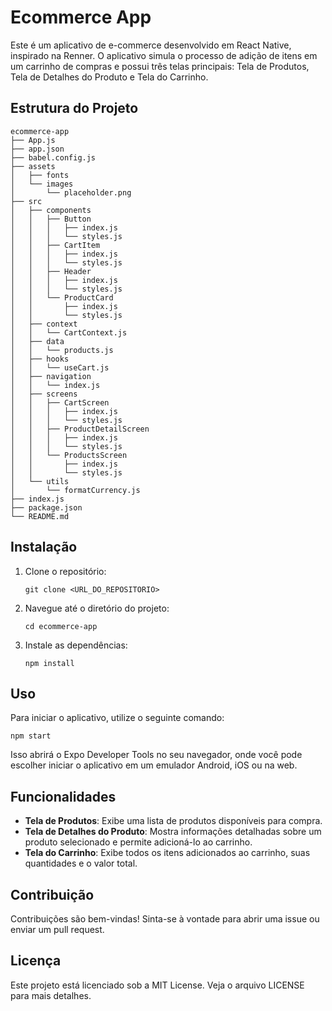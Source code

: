 # Ecommerce App

Este é um aplicativo de e-commerce desenvolvido em React Native, inspirado na Renner. O aplicativo simula o processo de adição de itens em um carrinho de compras e possui três telas principais: Tela de Produtos, Tela de Detalhes do Produto e Tela do Carrinho.

## Estrutura do Projeto

```
ecommerce-app
├── App.js
├── app.json
├── babel.config.js
├── assets
│   ├── fonts
│   └── images
│       └── placeholder.png
├── src
│   ├── components
│   │   ├── Button
│   │   │   ├── index.js
│   │   │   └── styles.js
│   │   ├── CartItem
│   │   │   ├── index.js
│   │   │   └── styles.js
│   │   ├── Header
│   │   │   ├── index.js
│   │   │   └── styles.js
│   │   └── ProductCard
│   │       ├── index.js
│   │       └── styles.js
│   ├── context
│   │   └── CartContext.js
│   ├── data
│   │   └── products.js
│   ├── hooks
│   │   └── useCart.js
│   ├── navigation
│   │   └── index.js
│   ├── screens
│   │   ├── CartScreen
│   │   │   ├── index.js
│   │   │   └── styles.js
│   │   ├── ProductDetailScreen
│   │   │   ├── index.js
│   │   │   └── styles.js
│   │   └── ProductsScreen
│   │       ├── index.js
│   │       └── styles.js
│   └── utils
│       └── formatCurrency.js
├── index.js
├── package.json
└── README.md
```

## Instalação

1. Clone o repositório:
   ```
   git clone <URL_DO_REPOSITORIO>
   ```

2. Navegue até o diretório do projeto:
   ```
   cd ecommerce-app
   ```

3. Instale as dependências:
   ```
   npm install
   ```

## Uso

Para iniciar o aplicativo, utilize o seguinte comando:

```
npm start
```

Isso abrirá o Expo Developer Tools no seu navegador, onde você pode escolher iniciar o aplicativo em um emulador Android, iOS ou na web.

## Funcionalidades

- **Tela de Produtos**: Exibe uma lista de produtos disponíveis para compra.
- **Tela de Detalhes do Produto**: Mostra informações detalhadas sobre um produto selecionado e permite adicioná-lo ao carrinho.
- **Tela do Carrinho**: Exibe todos os itens adicionados ao carrinho, suas quantidades e o valor total.

## Contribuição

Contribuições são bem-vindas! Sinta-se à vontade para abrir uma issue ou enviar um pull request.

## Licença

Este projeto está licenciado sob a MIT License. Veja o arquivo LICENSE para mais detalhes.